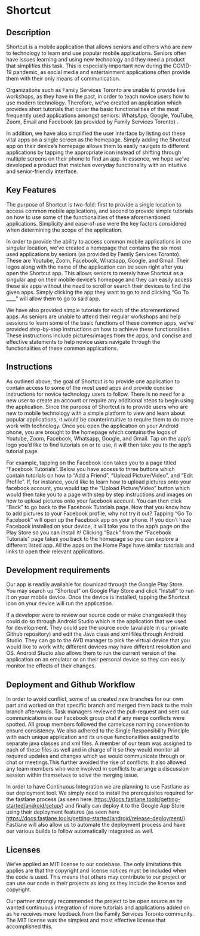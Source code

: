 # Shortcut
 
## Description

Shortcut is a mobile application that allows seniors and others who are new to technology to learn and use popular mobile applications. Seniors often have issues learning and using new technology and they need a product that simplifies this task. This is especially important now during the COVID-19 pandemic, as social media and entertainment applications often provide them with their only means of communication.
 
Organizations such as Family Services Toronto are unable to provide live workshops, as they have in the past, in order to teach novice users how to use modern technology. Therefore, we’ve created an application which provides short tutorials that cover the basic functionalities of the most frequently used applications amongst seniors: WhatsApp, Google, YouTube, Zoom, Email and Facebook (as provided by Family Services Toronto) .
 
In addition, we have also simplified the user interface by listing out these vital apps on a single screen as the homepage. Simply adding the Shortcut app on their device’s homepage allows them to easily navigate to different applications by tapping the appropriate icon instead of shifting through multiple screens on their phone to find an app. In essence, we hope we’ve developed a product that matches everyday functionality with an intuitive and senior-friendly interface.
 
## Key Features

The purpose of Shortcut is two-fold: first to provide a single location to access common mobile applications, and second to provide simple tutorials on how to use some of the functionalities of these aforementioned applications. Simplicity and ease-of-use were the key factors considered when determining the scope of the application.
 
In order to provide the ability to access common mobile applications in one singular location, we’ve created a homepage that contains the six most used applications by seniors (as provided by Family Services Toronto). These are Youtube, Zoom, Facebook, Whatsapp, Google, and Gmail. Their logos along with the name of the application can be seen right after you open the Shortcut app. This allows seniors to merely have Shortcut as a singular app on their mobile device’s homepage and they can easily access these six apps without the need to scroll or search their devices to find the given apps. Simply clicking the app they want to go to and clicking “Go To ____” will allow them to go to said app.
 
We have also provided simple tutorials for each of the aforementioned apps. As seniors are unable to attend their regular workshops and help sessions to learn some of the basic functions of these common apps, we’ve provided step-by-step instructions on how to achieve these functionalities. These instructions include pictures/images from the apps, and concise and effective statements to help novice users navigate through the functionalities of these common applications.
 
## Instructions

As outlined above, the goal of Shortcut is to provide one application to contain access to some of the most used apps and provide concise instructions for novice technology users to follow. There is no need for a new user to create an account or require any additional steps to begin using the application. Since the purpose of Shortcut is to provide users who are new to mobile technology with a simple platform to view and learn about popular applications, it would be counterintuitive to require them to do more work with technology. Once you open the application on your Android phone, you are brought to the homepage which contains the logos of Youtube, Zoom, Facebook, Whatsapp, Google, and Gmail. Tap on the app’s logo you’d like to find tutorials on or to use, it will then take you to the app’s tutorial page.
 
For example, tapping on the Facebook icon takes you to a page titled “Facebook Tutorials”. Below you have access to three buttons which contain tutorials on how to “Add a Friend”, “Upload Picture/Video”, and “Edit Profile”. If, for instance, you’d like to learn how to upload pictures onto your facebook account, you would tap the “Upload Picture/Video” button which would then take you to a page with step by step instructions and images on how to upload pictures onto your facebook account. You can then click “Back” to go back to the Facebook Tutorials page. Now that you know how to add pictures to your Facebook profile, why not try it out? Tapping “Go To Facebook” will open up the Facebook app on your phone. If you don’t have Facebook installed on your device, it will take you to the app’s page on the Play Store so you can install it! Clicking “Back” from the “Facebook Tutorials” page takes you back to the homepage so you can explore a different listed app. All the apps on the Home Page have similar tutorials and links to open their relevant applications.
 
## Development requirements

Our app is readily available for download through the Google Play Store. You may search up “Shortcut” on Google Play Store and click “Install” to run it on your mobile device. Once the device is installed, tapping the Shortcut icon on your device will run the application.
 
If a developer were to review our source code or make changes/edit they could do so through Android Studio which is the application that we used for development. They could see the source code (available in our private Github repository) and edit the Java class and xml files through Android Studio. They can go to the AVD manager to pick the virtual device that you would like to work with; different devices may have different resolution and OS. Android Studio also allows them to run the current version of the application on an emulator or on their personal device so they can easily monitor the effects of their changes.
 
## Deployment and Github Workflow

In order to avoid conflict, some of us created new branches for our own part and worked on that specific branch and merged them back to the main branch afterwards. Task managers reviewed the pull-request and sent out communications in our Facebook group chat if any merge conflicts were spotted.  All group members followed the camelcase naming convention to ensure consistency. We also adhered to the Single Responsibility Principle with each unique application and its unique functionalities assigned to separate java classes and xml files. A member of our team was assigned to each of these files as well and in charge of it so they would monitor all required updates and changes which we would communicate through or chat or meetings.This further avoided the rise of conflicts. It also allowed any team members who were involved in conflicts to arrange a discussion session within themselves to solve the merging issue.
 
In order to have Continuous Integration we are planning to use Fastlane as our deployment tool. We simply need to install the prerequisites required for the fastlane process (as seen here: https://docs.fastlane.tools/getting-started/android/setup/) and finally can deploy it to the Google App Store using their deployment features (as seen here https://docs.fastlane.tools/getting-started/android/release-deployment/). Fastlane will also allow us to automate the deployment process and have our various builds to follow automatically integrated as well.
 
## Licenses

We’ve applied an MIT license to our codebase. The only limitations this applies are that the copyright and license notices must be included when the code is used. This means that others may contribute to our project or can use our code in their projects as long as they include the license and copyright.
 
Our partner strongly recommended the project to be open source as he wanted continuous integration of more tutorials and applications added on as he receives more feedback from the Family Services Toronto community. The MIT license was the simplest and most effective license that accomplished this.
